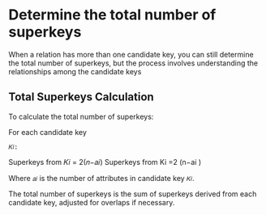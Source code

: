 # Determine the total number of superkeys

When a relation has more than one candidate key, you can still determine the total number of superkeys, but the process involves understanding the relationships among the candidate keys

## Total Superkeys Calculation

To calculate the total number of superkeys:

For each candidate key

`𝐾𝑖: `

Superkeys from 𝐾𝑖 = 2(𝑛−𝑎𝑖) Superkeys from Ki =2 (n−ai )

Where `𝑎𝑖` is the number of attributes in candidate key `𝐾𝑖`.

The total number of superkeys is the sum of superkeys derived from each candidate key, adjusted for overlaps if necessary.
